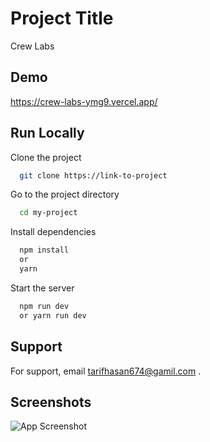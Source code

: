 # Project Title

Crew Labs

## Demo

https://crew-labs-ymg9.vercel.app/

## Run Locally

Clone the project

```bash
  git clone https://link-to-project
```

Go to the project directory

```bash
  cd my-project
```

Install dependencies

```bash
  npm install
  or
  yarn

```

Start the server

```bash
  npm run dev
  or yarn run dev
```

## Support

For support, email tarifhasan674@gamil.com .

## Screenshots

![App Screenshot](https://tinyurl.com/2h6mgsxt)
